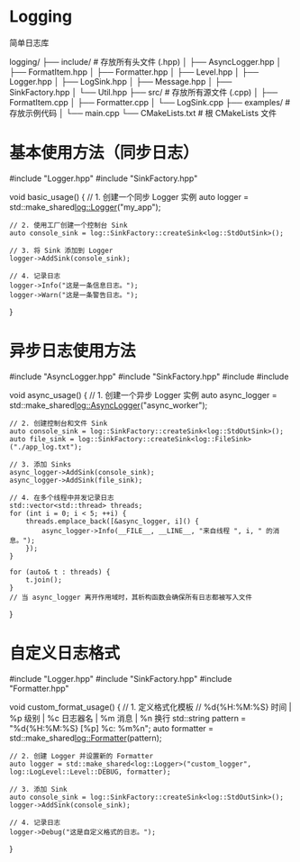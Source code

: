# Logging
简单日志库

logging/
├── include/          # 存放所有头文件 (.hpp)
│   ├── AsyncLogger.hpp
│   ├── FormatItem.hpp
│   ├── Formatter.hpp
│   ├── Level.hpp
│   ├── Logger.hpp
│   ├── LogSink.hpp
│   ├── Message.hpp
│   ├── SinkFactory.hpp
│   └── Util.hpp
├── src/              # 存放所有源文件 (.cpp)
│   ├── FormatItem.cpp
│   ├── Formatter.cpp
│   └── LogSink.cpp
├── examples/         # 存放示例代码
│   └── main.cpp
└── CMakeLists.txt    # 根 CMakeLists 文件


# 基本使用方法（同步日志）
#include "Logger.hpp"
#include "SinkFactory.hpp"

void basic_usage() {
// 1. 创建一个同步 Logger 实例
auto logger = std::make_shared<log::Logger>("my_app");

    // 2. 使用工厂创建一个控制台 Sink
    auto console_sink = log::SinkFactory::createSink<log::StdOutSink>();

    // 3. 将 Sink 添加到 Logger
    logger->AddSink(console_sink);

    // 4. 记录日志
    logger->Info("这是一条信息日志。");
    logger->Warn("这是一条警告日志。");
}


# 异步日志使用方法
#include "AsyncLogger.hpp"
#include "SinkFactory.hpp"
#include <thread>
#include <vector>

void async_usage() {
// 1. 创建一个异步 Logger 实例
auto async_logger = std::make_shared<log::AsyncLogger>("async_worker");

    // 2. 创建控制台和文件 Sink
    auto console_sink = log::SinkFactory::createSink<log::StdOutSink>();
    auto file_sink = log::SinkFactory::createSink<log::FileSink>("./app_log.txt");

    // 3. 添加 Sinks
    async_logger->AddSink(console_sink);
    async_logger->AddSink(file_sink);

    // 4. 在多个线程中并发记录日志
    std::vector<std::thread> threads;
    for (int i = 0; i < 5; ++i) {
        threads.emplace_back([&async_logger, i]() {
            async_logger->Info(__FILE__, __LINE__, "来自线程 ", i, " 的消息。");
        });
    }

    for (auto& t : threads) {
        t.join();
    }
    // 当 async_logger 离开作用域时，其析构函数会确保所有日志都被写入文件
}


# 自定义日志格式

#include "Logger.hpp"
#include "SinkFactory.hpp"
#include "Formatter.hpp"

void custom_format_usage() {
// 1. 定义格式化模板
// %d{%H:%M:%S} 时间 | %p 级别 | %c 日志器名 | %m 消息 | %n 换行
std::string pattern = "%d{%H:%M:%S} [%p] %c: %m%n";
auto formatter = std::make_shared<log::Formatter>(pattern);

    // 2. 创建 Logger 并设置新的 Formatter
    auto logger = std::make_shared<log::Logger>("custom_logger", log::LogLevel::Level::DEBUG, formatter);

    // 3. 添加 Sink
    auto console_sink = log::SinkFactory::createSink<log::StdOutSink>();
    logger->AddSink(console_sink);

    // 4. 记录日志
    logger->Debug("这是自定义格式的日志。");
}
